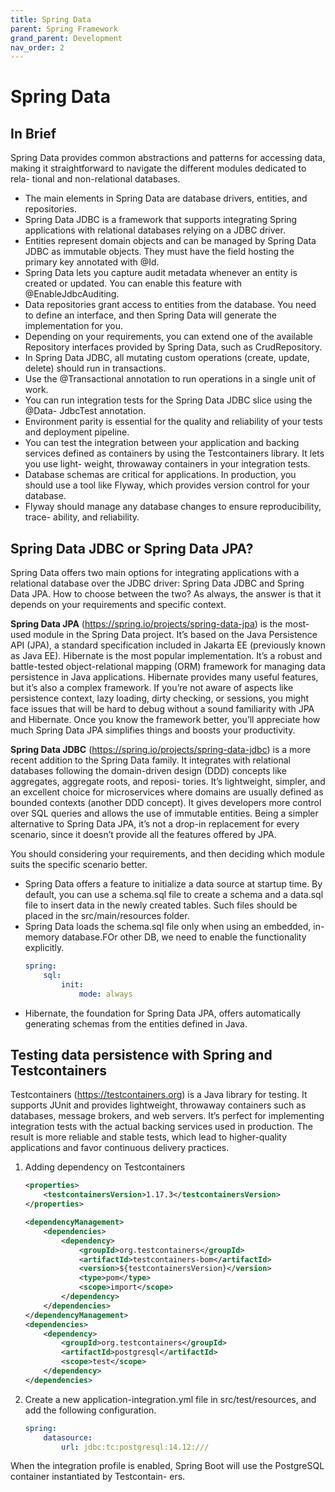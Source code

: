 ```yaml
---
title: Spring Data
parent: Spring Framework
grand_parent: Development
nav_order: 2
---
```


# Spring Data
## In Brief
 Spring Data provides common abstractions and patterns for accessing data,
making it straightforward to navigate the different modules dedicated to rela-
tional and non-relational databases.
* The main elements in Spring Data are database drivers, entities, and repositories.
* Spring Data JDBC is a framework that supports integrating Spring applications
with relational databases relying on a JDBC driver.
* Entities represent domain objects and can be managed by Spring Data JDBC as
immutable objects. They must have the field hosting the primary key annotated
with @Id.
* Spring Data lets you capture audit metadata whenever an entity is created or
updated. You can enable this feature with @EnableJdbcAuditing.
* Data repositories grant access to entities from the database. You need to define
an interface, and then Spring Data will generate the implementation for you.
* Depending on your requirements, you can extend one of the available
Repository interfaces provided by Spring Data, such as CrudRepository.
* In Spring Data JDBC, all mutating custom operations (create, update, delete)
should run in transactions.
* Use the @Transactional annotation to run operations in a single unit of work.
* You can run integration tests for the Spring Data JDBC slice using the @Data-
JdbcTest annotation.
* Environment parity is essential for the quality and reliability of your tests and
deployment pipeline.
* You can test the integration between your application and backing services
defined as containers by using the Testcontainers library. It lets you use light-
weight, throwaway containers in your integration tests.
* Database schemas are critical for applications. In production, you should use a
tool like Flyway, which provides version control for your database.
* Flyway should manage any database changes to ensure reproducibility, trace-
ability, and reliability.
## Spring Data JDBC or Spring Data JPA?
Spring Data offers two main options for integrating applications with a relational database over the JDBC driver: Spring Data JDBC and Spring Data JPA. How to choose
between the two? As always, the answer is that it depends on your requirements and
specific context.

**Spring Data JPA** (https://spring.io/projects/spring-data-jpa) is the most-used module in the Spring Data project. It’s based on the Java Persistence API (JPA), a standard specification included in Jakarta EE (previously known as Java EE). Hibernate is the most popular implementation. It’s a robust and battle-tested object-relational mapping (ORM) framework for managing data persistence in Java applications. Hibernate provides many useful features, but it’s also a complex framework. If you’re not aware of aspects like persistence context, lazy loading, dirty checking, or sessions, you might face issues that will be hard to debug without a sound familiarity with JPA and Hibernate. Once you know the framework better, you’ll appreciate how much Spring Data JPA simplifies things and boosts your productivity.

**Spring Data JDBC** (https://spring.io/projects/spring-data-jdbc) is a more recent addition to the Spring Data family. It integrates with relational databases following the domain-driven design (DDD) concepts like aggregates, aggregate roots, and reposi-
tories. It’s lightweight, simpler, and an excellent choice for microservices where
domains are usually defined as bounded contexts (another DDD concept). It gives
developers more control over SQL queries and allows the use of immutable entities.
Being a simpler alternative to Spring Data JPA, it’s not a drop-in replacement for every scenario, since it doesn’t provide all the features offered by JPA. 

You should considering your requirements, and then deciding which module suits the specific scenario better.

*  Spring Data offers a feature to initialize a data source at startup time. By default, you can use a schema.sql file to create a schema and a data.sql file to insert data in the newly created tables. Such files should be placed in the src/main/resources folder.
* Spring Data loads the schema.sql file only when using an embedded, in-memory database.FOr other DB, we need to enable the functionality explicitly.
    ```yml
    spring:
        sql:
            init:
                mode: always
    ```
* Hibernate, the foundation for Spring Data JPA, offers automatically generating schemas from the entities defined in Java. 

## Testing data persistence with Spring and Testcontainers
Testcontainers (https://testcontainers.org) is a Java library for testing. It supports
JUnit and provides lightweight, throwaway containers such as databases, message brokers, and web servers. It’s perfect for implementing integration tests with the actual backing services used in production. The result is more reliable and stable tests, which lead to higher-quality applications and favor continuous delivery practices.
1. Adding dependency on Testcontainers
    ```xml
    <properties>
        <testcontainersVersion>1.17.3</testcontainersVersion>
    </properties>

    <dependencyManagement>
        <dependencies>
            <dependency>
                <groupId>org.testcontainers</groupId>
                <artifactId>testcontainers-bom</artifactId>
                <version>${testcontainersVersion}</version>
                <type>pom</type>
                <scope>import</scope>
            </dependency>
        </dependencies>
    </dependencyManagement>
    <dependencies>
        <dependency>
            <groupId>org.testcontainers</groupId>
            <artifactId>postgresql</artifactId>
            <scope>test</scope>
        </dependency>
    </dependencies>
    ```
2. Create a new application-integration.yml file in src/test/resources, and add the
following configuration.
    ```yml
    spring:
        datasource:
            url: jdbc:tc:postgresql:14.12:///
    ```
When the integration profile is
enabled, Spring Boot will use the PostgreSQL container instantiated by Testcontain-
ers. 
